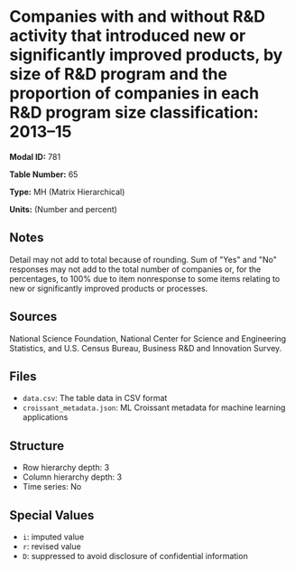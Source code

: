 # Companies with and without R&D activity that introduced new or significantly improved products, by size of R&D program and the proportion of companies in each R&D program size classification: 2013–15

**Modal ID:** 781

**Table Number:** 65

**Type:** MH (Matrix Hierarchical)

**Units:** (Number and percent)

## Notes

Detail may not add to total because of rounding. Sum of "Yes" and "No" responses may not add to the total number of companies or, for the percentages, to 100% due to item nonresponse to some items relating to new or significantly improved products or processes.

## Sources

National Science Foundation, National Center for Science and Engineering Statistics, and U.S. Census Bureau, Business R&D and Innovation Survey.

## Files

- `data.csv`: The table data in CSV format
- `croissant_metadata.json`: ML Croissant metadata for machine learning applications

## Structure

- Row hierarchy depth: 3
- Column hierarchy depth: 3
- Time series: No

## Special Values

- `i`: imputed value
- `r`: revised value
- `D`: suppressed to avoid disclosure of confidential information
